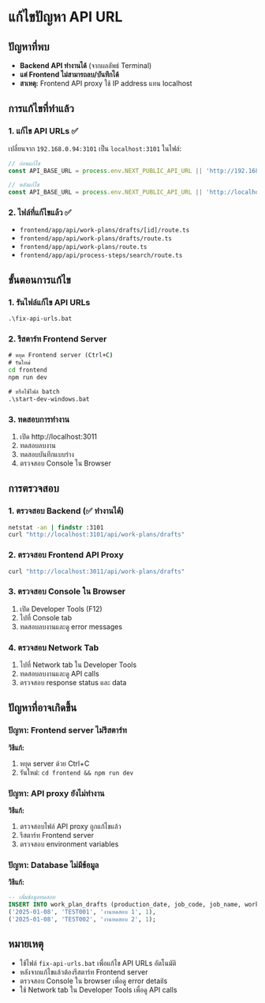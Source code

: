 # แก้ไขปัญหา API URL

## ปัญหาที่พบ
- **Backend API ทำงานได้** (จากผลลัพธ์ Terminal)
- **แต่ Frontend ไม่สามารถลบ/บันทึกได้**
- **สาเหตุ:** Frontend API proxy ใช้ IP address แทน localhost

## การแก้ไขที่ทำแล้ว

### 1. แก้ไข API URLs ✅
เปลี่ยนจาก `192.168.0.94:3101` เป็น `localhost:3101` ในไฟล์:

```typescript
// ก่อนแก้ไข
const API_BASE_URL = process.env.NEXT_PUBLIC_API_URL || 'http://192.168.0.94:3101';

// หลังแก้ไข
const API_BASE_URL = process.env.NEXT_PUBLIC_API_URL || 'http://localhost:3101';
```

### 2. ไฟล์ที่แก้ไขแล้ว ✅
- `frontend/app/api/work-plans/drafts/[id]/route.ts`
- `frontend/app/api/work-plans/drafts/route.ts`
- `frontend/app/api/work-plans/route.ts`
- `frontend/app/api/process-steps/search/route.ts`

## ขั้นตอนการแก้ไข

### 1. รันไฟล์แก้ไข API URLs
```cmd
.\fix-api-urls.bat
```

### 2. รีสตาร์ท Frontend Server
```cmd
# หยุด Frontend server (Ctrl+C)
# รันใหม่
cd frontend
npm run dev

# หรือใช้ไฟล์ batch
.\start-dev-windows.bat
```

### 3. ทดสอบการทำงาน
1. เปิด http://localhost:3011
2. ทดสอบลบงาน
3. ทดสอบบันทึกแบบร่าง
4. ตรวจสอบ Console ใน Browser

## การตรวจสอบ

### 1. ตรวจสอบ Backend (✅ ทำงานได้)
```cmd
netstat -an | findstr :3101
curl "http://localhost:3101/api/work-plans/drafts"
```

### 2. ตรวจสอบ Frontend API Proxy
```cmd
curl "http://localhost:3011/api/work-plans/drafts"
```

### 3. ตรวจสอบ Console ใน Browser
1. เปิด Developer Tools (F12)
2. ไปที่ Console tab
3. ทดสอบลบงานและดู error messages

### 4. ตรวจสอบ Network Tab
1. ไปที่ Network tab ใน Developer Tools
2. ทดสอบลบงานและดู API calls
3. ตรวจสอบ response status และ data

## ปัญหาที่อาจเกิดขึ้น

### ปัญหา: Frontend server ไม่รีสตาร์ท
**วิธีแก้:**
1. หยุด server ด้วย Ctrl+C
2. รันใหม่: `cd frontend && npm run dev`

### ปัญหา: API proxy ยังไม่ทำงาน
**วิธีแก้:**
1. ตรวจสอบไฟล์ API proxy ถูกแก้ไขแล้ว
2. รีสตาร์ท Frontend server
3. ตรวจสอบ environment variables

### ปัญหา: Database ไม่มีข้อมูล
**วิธีแก้:**
```sql
-- เพิ่มข้อมูลทดสอบ
INSERT INTO work_plan_drafts (production_date, job_code, job_name, workflow_status_id) VALUES
('2025-01-08', 'TEST001', 'งานทดสอบ 1', 1),
('2025-01-08', 'TEST002', 'งานทดสอบ 2', 1);
```

## หมายเหตุ

- ใช้ไฟล์ `fix-api-urls.bat` เพื่อแก้ไข API URLs อัตโนมัติ
- หลังจากแก้ไขแล้วต้องรีสตาร์ท Frontend server
- ตรวจสอบ Console ใน browser เพื่อดู error details
- ใช้ Network tab ใน Developer Tools เพื่อดู API calls 